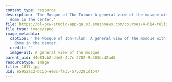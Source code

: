 ```yaml
---
content_type: resource
description: 'The Mosque of Ibn-Tulun: A general view of the mosque with the fountain
  dome in the center.'
file: https://ol-ocw-studio-app-qa.s3.amazonaws.com/courses/4-614-religious-architecture-and-islamic-cultures-fall-2002/e5952ac2bc5bee8cfa355753291d1b47_1017.jpg
file_type: image/jpeg
image_metadata:
  caption: 'The Mosque of Ibn-Tulun: A general view of the mosque with the fountain
    dome in the center.'
  credit: ''
  image-alt: A general view of the mosque
parent_uid: 44e81cb2-d4e8-4c7c-2702-9c303dcd2ad5
resourcetype: Image
title: 1017.jpg
uid: e5952ac2-bc5b-ee8c-fa35-5753291d1b47
---
```

